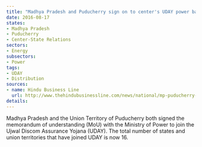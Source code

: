 ```yaml
---
title: "Madhya Pradesh and Puducherry sign on to center's UDAY power bailout initiative"
date: 2016-08-17
states:
- Madhya Pradesh
- Puducherry
- Center-State Relations
sectors:
- Energy
subsectors:
- Power
tags:
- UDAY
- Distribution
sources:
- name: Hindu Business Line
  url: http://www.thehindubusinessline.com/news/national/mp-puducherry-plug-into-uday-scheme/article8969797.ece
details:
---
```


Madhya Pradesh and the Union Territory of Puducherry both signed the memorandum of understanding (MoU) with the Ministry of Power to join the Ujwal Discom Assurance Yojana (UDAY). The total number of states and union territories that have joined UDAY is now 16.
